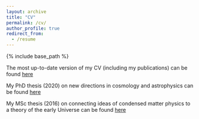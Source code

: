 ```yaml
---
layout: archive
title: "CV"
permalink: /cv/
author_profile: true
redirect_from:
  - /resume
---
```


{% include base_path %}

The most up-to-date version of my CV (including my publications) can be found [here](https://github.com/selimhotinli/selimhotinli.github.io/blob/master/Selim_Hotinli_CV_Dec23_NOK.pdf)

My PhD thesis (2020) on new directions in cosmology and astrophysics can be found [here](https://inspirehep.net/files/a4d82f973a26c9cceca45fa5e960a26a)

My MSc thesis (2016) on connecting ideas of condensed matter physics to a theory of the early Universe can be found [here](https://github.com/selimhotinli/selimhotinli.github.io/blob/master/SCH_MSc_thesis.pdf)


